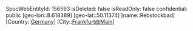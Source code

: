 ﻿---
location: [50.11374,8.618389]
type: Station
tags:
- geo/Station

---
SpocWebEntityId: 156593
isDeleted: false
isReadOnly: false
confidential: public
[geo-lon::8.618389]
[geo-lat::50.11374]
[name::Rebstockbad]
[Country::[Germany](geo/Continent/Europe/Germany.md)]
[City::[Frankfurt@Main](geo/Continent/Europe/Germany/Hessen/Frankfurt@Main.md)]

